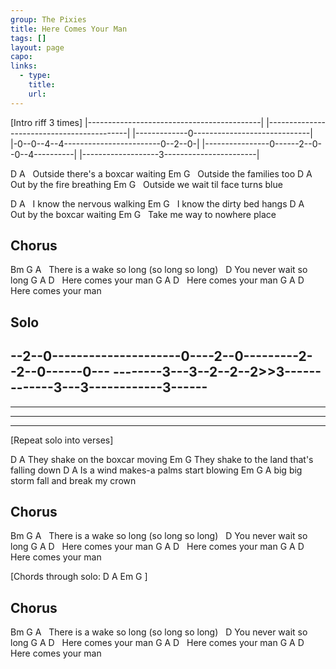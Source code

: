 ```yaml
---
group: The Pixies
title: Here Comes Your Man
tags: []
layout: page
capo: 
links: 
  - type: 
    title: 
    url: 
---
```



[Intro riff 3 times]
|-------------------------------------------|
|-------------------------------------------|
|-------------0-----------------------------|
|-0--0--4--4------------------------0--2--0-|
|----------------0------2--0--0--4----------|
|-------------------3-----------------------|

D                    A
&nbsp; Outside there's a boxcar waiting
Em             G
&nbsp; Outside the families too
D             A
&nbsp; Out by the fire breathing
Em           G
&nbsp; Outside we wait til face turns blue

D             A
&nbsp; I know the nervous walking
Em            G
&nbsp; I know the dirty bed hangs
D             A
&nbsp; Out by the boxcar waiting
Em                G
&nbsp; Take me way to nowhere place

## Chorus
Bm                    G               A
&nbsp; There is a wake so long (so long so long)
&nbsp;                D
You never wait so long
G  A                D
&nbsp;   Here comes your man
G  A                D
&nbsp;   Here comes your man
G  A                D
&nbsp;   Here comes your man

## Solo
--2--0---------------------0----2--0---------2--2--0------0---
--------3---3--2--2--2>>3-------------3---3------------3------
--------------------------------------------------------------
--------------------------------------------------------------
--------------------------------------------------------------
--------------------------------------------------------------
[Repeat solo into verses]

D                  A
They shake on the boxcar moving
Em                G
They shake to the land that's falling down
D                 A
Is a wind makes-a palms start blowing
Em                       G
A big big storm fall and break my crown

## Chorus
Bm                    G               A
&nbsp; There is a wake so long (so long so long)
&nbsp;                D
You never wait so long
G  A                D
&nbsp;   Here comes your man
G  A                D
&nbsp;   Here comes your man
G  A                D
&nbsp;   Here comes your man

[Chords through solo:  D  A  Em  G ]

## Chorus
Bm                    G               A
&nbsp; There is a wake so long (so long so long)
&nbsp;                D
You never wait so long
G  A                D
&nbsp;   Here comes your man
G  A                D
&nbsp;   Here comes your man
G  A                D
&nbsp;   Here comes your man

